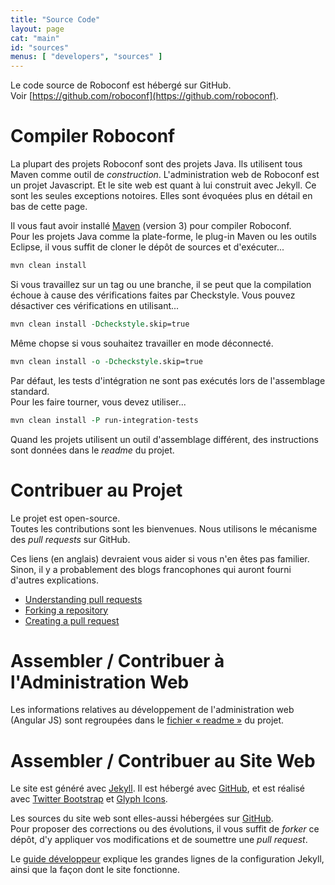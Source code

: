 ```yaml
---
title: "Source Code"
layout: page
cat: "main"
id: "sources"
menus: [ "developers", "sources" ]
---
```


Le code source de Roboconf est hébergé sur GitHub.  
Voir [https://github.com/roboconf](https://github.com/roboconf).


# Compiler Roboconf

La plupart des projets Roboconf sont des projets Java. Ils utilisent tous Maven comme outil de *construction*.
L'administration web de Roboconf est un projet Javascript. Et le site web est quant à lui construit avec Jekyll.
Ce sont les seules exceptions notoires. Elles sont évoquées plus en détail en bas de cette page.

Il vous faut avoir installé [Maven](http://maven.apache.org/) (version 3) pour compiler Roboconf.  
Pour les projets Java comme la plate-forme, le plug-in Maven ou les outils Eclipse, il vous suffit
de cloner le dépôt de sources et d'exécuter...

```tcl
mvn clean install
```

Si vous travaillez sur un tag ou une branche, il se peut que la compilation échoue à cause des vérifications
faites par Checkstyle. Vous pouvez désactiver ces vérifications en utilisant...

```tcl
mvn clean install -Dcheckstyle.skip=true
```

Même chopse si vous souhaitez travailler en mode déconnecté.

```tcl
mvn clean install -o -Dcheckstyle.skip=true
```

Par défaut, les tests d'intégration ne sont pas exécutés lors de l'assemblage standard.    
Pour les faire tourner, vous devez utiliser...

```tcl
mvn clean install -P run-integration-tests
```

Quand les projets utilisent un outil d'assemblage différent, des instructions sont données dans le *readme* du projet. 


# Contribuer au Projet

Le projet est open-source.  
Toutes les contributions sont les bienvenues. Nous utilisons le mécanisme des *pull requests* sur GitHub.

Ces liens (en anglais) devraient vous aider si vous n'en êtes pas familier.  
Sinon, il y a probablement des blogs francophones qui auront fourni d'autres explications.

* [Understanding pull requests](https://help.github.com/articles/using-pull-requests)
* [Forking a repository](https://help.github.com/articles/fork-a-repo)
* [Creating a pull request](https://help.github.com/articles/creating-a-pull-request)


# Assembler / Contribuer à l'Administration Web

Les informations relatives au développement de l'administration web (Angular JS) sont regroupées
dans le [fichier « readme »](https://github.com/roboconf/roboconf-web-administration) du projet.


# Assembler / Contribuer au Site Web

Le site est généré avec [Jekyll](http://jekyllrb.com). Il est hébergé avec [GitHub](http://github.com),
et est réalisé avec [Twitter Bootstrap](http://getbootstrap.com) et [Glyph Icons](http://glyphicons.com).

Les sources du site web sont elles-aussi hébergées sur [GitHub](https://github.com/roboconf/roboconf.github.io).  
Pour proposer des corrections ou des évolutions, il vous suffit de *forker* ce dépôt, d'y appliquer vos modifications
et de soumettre une *pull request*.

Le [guide développeur](guide-developpeur/guide-developpeur.html) explique les grandes lignes de la configuration 
Jekyll, ainsi que la façon dont le site fonctionne.
